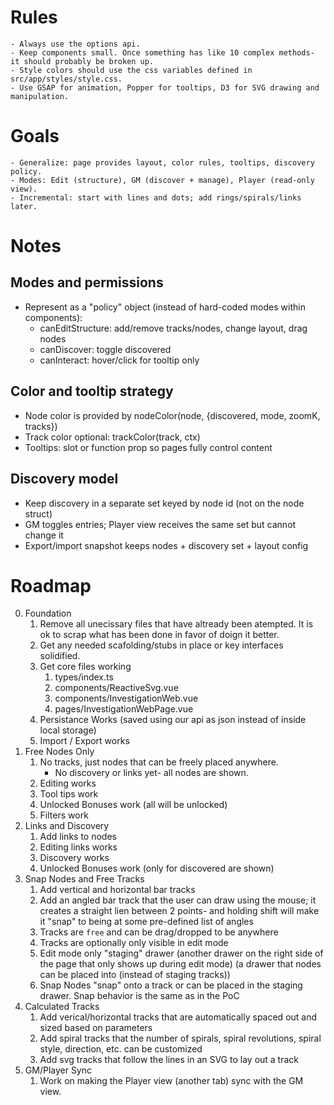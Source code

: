 # Rules
    - Always use the options api.
    - Keep components small. Once something has like 10 complex methods- it should probably be broken up.
    - Style colors should use the css variables defined in src/app/styles/style.css.
    - Use GSAP for animation, Popper for tooltips, D3 for SVG drawing and manipulation.

# Goals
    - Generalize: page provides layout, color rules, tooltips, discovery policy.
    - Modes: Edit (structure), GM (discover + manage), Player (read-only view).
    - Incremental: start with lines and dots; add rings/spirals/links later.

# Notes
## Modes and permissions
- Represent as a "policy" object (instead of hard-coded modes within components):
    - canEditStructure: add/remove tracks/nodes, change layout, drag nodes
    - canDiscover: toggle discovered
    - canInteract: hover/click for tooltip only

## Color and tooltip strategy
- Node color is provided by nodeColor(node, {discovered, mode, zoomK, tracks})
- Track color optional: trackColor(track, ctx)
- Tooltips: slot or function prop so pages fully control content

## Discovery model
- Keep discovery in a separate set keyed by node id (not on the node struct)
- GM toggles entries; Player view receives the same set but cannot change it
- Export/import snapshot keeps nodes + discovery set + layout config

# Roadmap
0. Foundation
    1. Remove all unecissary files that have altready been atempted. It is ok to scrap what has been done in favor of doign it better.
    2. Get any needed scafolding/stubs in place or key interfaces solidified.
    3. Get core files working
        1. types/index.ts
        2. components/ReactiveSvg.vue
        3. components/InvestigationWeb.vue
        4. pages/InvestigationWebPage.vue
    4. Persistance Works (saved using our api as json instead of inside local storage)
    5. Import / Export works
1. Free Nodes Only
    1. No tracks, just nodes that can be freely placed anywhere.
        - No discovery or links yet- all nodes are shown.
    2. Editing works
    3. Tool tips work
    4. Unlocked Bonuses work (all will be unlocked)
    5. Filters work
2. Links and Discovery
    1. Add links to nodes
    2. Editing links works
    3. Discovery works
    4. Unlocked Bonuses work (only for discovered are shown)
3. Snap Nodes and Free Tracks
    1. Add vertical and horizontal bar tracks
    2. Add an angled bar track that the user can draw using the mouse; it creates a straight lien between 2 points- and holding shift will make it "snap" to being at some pre-defined list of angles
    3. Tracks are `free` and can be drag/dropped to be anywhere
    4. Tracks are optionally only visible in edit mode
    5. Edit mode only "staging" drawer (another drawer on the right side of the page that only shows up during edit mode) (a drawer that nodes can be placed into (instead of staging tracks))
    6. Snap Nodes "snap" onto a track or can be placed in the staging drawer. Snap behavior is the same as in the PoC
4. Calculated Tracks
    1. Add verical/horizontal tracks that are automatically spaced out and sized based on parameters
    2. Add spiral tracks that the number of spirals, spiral revolutions, spiral style, direction, etc. can be customized
    3. Add svg tracks that follow the lines in an SVG to lay out a track
5. GM/Player Sync
    1. Work on making the Player view (another tab) sync with the GM view.
